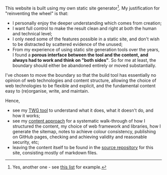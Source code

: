 This website is built using my own static site generator[^1].  My justification for "reinventing the wheel" is that:

- I personally enjoy the deeper understanding which comes from creation;
- I want full control to make the result clean and right at both the human and technical level;
- I only need some of the features possible in a static site, and don't wish to be distracted by scattered evidence of the unused;
- From my experience of using static site generation tools over the years, I found a **porous interface between the tool and the content, and always had to work and think on "both sides"**. So for me at least, the boundary should either be abandoned entirely or moved substantially.

I've chosen to move the boundary so that the build tool has essentially no opinion of web technologies and content structure, allowing the choice of web technologies to be flexible and explicit, and the fundamental content easy to (re)organise, write, and maintain.

Hence,

- see my [TWG tool](twg.html) to understand what it does, what it doesn't do, and how it works;
- see my [content approach](approach.html) for a systematic walk-through of how I structured the content, my choice of web framework and libraries, how I generate the sitemap, notes to achieve colour consistency, publishing on GitHub pages, checking and achieving validity and reasonable security, etc;
- leaving the content itself to be found in the [source repository](https://github.com/tcorbettclark/tcorbettclark.github.io/tree/master/content) for this site, consisting mostly of markdown files.

[^1]: Yes, another one - see [this list](https://jamstack.org/generators/) for example.
